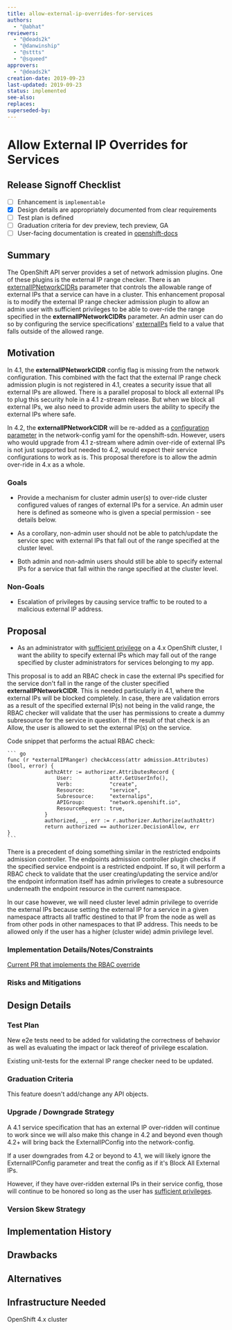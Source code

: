```yaml
---
title: allow-external-ip-overrides-for-services
authors:
  - "@abhat"
reviewers:
  - "@deads2k"
  - "@danwinship"
  - "@sttts"
  - "@squeed"
approvers:
  - "@deads2k"
creation-date: 2019-09-23
last-updated: 2019-09-23
status: implemented
see-also:
replaces:
superseded-by:
---
```


# Allow External IP Overrides for Services

## Release Signoff Checklist

- [ ] Enhancement is `implementable`
- [x] Design details are appropriately documented from clear requirements
- [ ] Test plan is defined
- [ ] Graduation criteria for dev preview, tech preview, GA
- [ ] User-facing documentation is created in [openshift-docs](https://github.com/openshift/openshift-docs/)

## Summary

The OpenShift API server provides a set of network admission plugins. One of these plugins is the external IP range checker.
There is an [externalIPNetworkCIDRs](https://docs.openshift.com/container-platform/3.11/install_config/master_node_configuration.html#master-node-config-network-config "externalipnetworkcidr") parameter
that controls the allowable range of external IPs that a service can have in a cluster.
This enhancement proposal is to modify the external IP range checker admission plugin to allow an admin user with
sufficient privileges to be able to over-ride the range specified in the **externalIPNetworkCIDRs** parameter.
An admin user can do so by configuring the service specifications' [externalIPs](https://kubernetes.io/docs/concepts/services-networking/service/#external-ips "externalips") field to a value that falls outside of the allowed range.

## Motivation

In 4.1, the **externalIPNetworkCIDR** config flag is missing from the network configuration.
This combined with the fact that the external IP range check admission plugin is not registered in 4.1, creates a security
issue that all external IPs are allowed. There is a parallel proposal to block all external IPs to plug this security hole
in a 4.1 z-stream release. But when we block all external IPs, we also need to provide admin users the ability to specify
the external IPs where safe.

In 4.2, the **externalIPNetworkCIDR** will be re-added as a [configuration parameter](https://github.com/openshift/api/blob/master/config/v1/types_network.go#L54) in the network-config yaml for the openshift-sdn.
However, users who would upgrade from 4.1 z-stream where admin over-ride of external IPs is not just supported but needed
to 4.2, would expect their service configurations to work as is. This proposal therefore is to allow the admin over-ride
in 4.x as a whole.

### Goals

- Provide a mechanism for cluster admin user(s) to over-ride cluster configured values of ranges of external IPs for a service.
<a name="admin-user">An admin user here is defined as someone who is given a special permission - see details below</a>.

- As a corollary, non-admin user should not be able to patch/update the service spec with external IPs that fall out of the
range specified at the cluster level.

- Both admin and non-admin users should still be able to specify external IPs for a service that fall within the range
specified at the cluster level.

### Non-Goals

- Escalation of privileges by causing service traffic to be routed to a malicious external IP address.

## Proposal

- As an administrator with [sufficient privilege](#admin-user) on a 4.x OpenShift cluster, I want the ability to
specify external IPs which may fall out of the range specified by cluster administrators for services belonging to my app.

This proposal is to add an RBAC check in case the external IPs specified for the service don't fall in the range of the
cluster specified **externalIPNetworkCIDR**. This is needed particularly in 4.1, where the external IPs will be blocked
completely. In case, there are validation errors as a result of the specified external IP(s) not being in the valid range,
the RBAC checker will validate that the user has permissions to create a dummy subresource for the service in question.
If the result of that check is an Allow, the user is allowed to set the external IP(s) on the service.

Code snippet that performs the actual RBAC check:

	``` go
    func (r *externalIPRanger) checkAccess(attr admission.Attributes) (bool, error) {
            	authzAttr := authorizer.AttributesRecord {
            		User:            attr.GetUserInfo(),
            		Verb:            "create",
            		Resource:        "service",
            		Subresource:     "externalips",
            		APIGroup:        "network.openshift.io",
            		ResourceRequest: true,
            	}
            	authorized, _, err := r.authorizer.Authorize(authzAttr)
            	return authorized == authorizer.DecisionAllow, err
    }
	```

There is a precedent of doing something similar in the restricted endpoints admission controller. The endpoints admission
controller plugin checks if the specified service endpoint is a restricted endpoint. If so, it will perform a RBAC check
to validate that the user creating/updating the service and/or the endpoint information itself has admin privileges to
create a subresource underneath the endpoint resource in the current namespace.

In our case however, we will need cluster level admin privilege to override the external IPs because setting the external IP
for a service in a given namespace attracts all traffic destined to that IP from the node as well as from other pods in other
namespaces to that IP address. This needs to be allowed only if the user has a higher (cluster wide) admin privilege level.

### Implementation Details/Notes/Constraints

[Current PR that implements the RBAC override](https://github.com/openshift/origin/pull/23783 "PR 23783")

### Risks and Mitigations

## Design Details

### Test Plan

New e2e tests need to be added for validating the correctness of behavior
as well as evaluating the impact or lack thereof of privilege escalation.

Existing unit-tests for the external IP range checker need to be updated.

### Graduation Criteria

This feature doesn't add/change any API objects.

### Upgrade / Downgrade Strategy

A 4.1 service specification that has an external IP over-ridden will continue to work since we will also make this
change in 4.2 and beyond even though 4.2+ will bring back the ExternalIPConfig into the network-config.

If a user downgrades from 4.2 or beyond to 4.1, we will likely ignore the ExternalIPConfig parameter and treat the config
as if it's Block All External IPs.

However, if they have over-ridden external IPs in their service config, those will continue to be honored so long as the
user has [sufficient privileges](#admin-user).

### Version Skew Strategy

## Implementation History

## Drawbacks


## Alternatives

## Infrastructure Needed

OpenShift 4.x cluster
